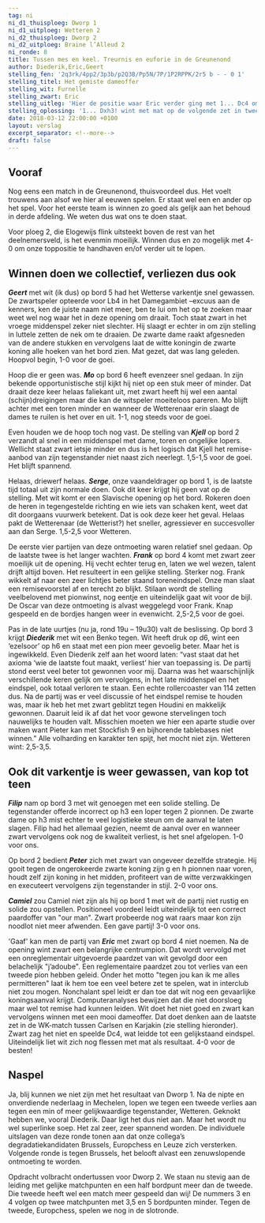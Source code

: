 ```yaml
---
tag: ni
ni_d1_thuisploeg: Dworp 1
ni_d1_uitploeg: Wetteren 2
ni_d2_thuisploeg: Dworp 2
ni_d2_uitploeg: Braine l’Alleud 2
ni_ronde: 8
title: Tussen mes en keel. Treurnis en euforie in de Greunenond
author: Diederik,Eric,Geert
stelling_fen: '2q3rk/4pp2/3p3b/p2Q3B/Pp5N/7P/1P2RPPK/2r5 b - - 0 1'
stelling_titel: Het gemiste dameoffer
stelling_wit: Furnelle
stelling_zwart: Eric
stelling_uitleg: 'Hier de positie waar Eric verder ging met 1... Dc4 om uiteindelijk het eindspel te winnen. Zwart kan echter winnen met een mooie zet.'
stelling_oplossing: '1... Dxh3! wint met mat op de volgende zet in twee varianten: een torenmat of een lopermat. Op Tc1+ op de vorige zet geeft de computer nog alle mogelijke stukken weg (mat in 5) maar met dezelfde slotcombinatie.'
date: 2018-03-12 22:00:00 +0100
layout: verslag
excerpt_separator: <!--more-->
draft: false
---
```

## Vooraf

Nog eens een match in de Greunenond, thuisvoordeel dus. Het voelt trouwens aan alsof we hier al eeuwen spelen. Er staat wel een en ander op het spel. Voor het eerste team is winnen zo goed als gelijk aan het behoud in derde afdeling. We weten dus wat ons te doen staat.

Voor ploeg 2, die Elogewijs flink uitsteekt boven de rest van het deelnemersveld, is het evenmin moeilijk. Winnen dus en zo mogelijk met 4-0 om onze toppositie te handhaven en/of verder uit te lopen.<!--more-->

## Winnen doen we collectief, verliezen dus ook

**_Geert_** met wit (ik dus) op bord 5 had het Wetterse varkentje snel gewassen. De zwartspeler opteerde voor Lb4 in het Damegambiet –excuus aan de kenners, ken de juiste naam niet meer, ben te lui om het op te zoeken maar weet wel nog waar het in deze opening om draait. Toch staat zwart in het vroege middenspel zeker niet slechter. Hij slaagt er echter in om zijn stelling in luttele zetten de nek om te draaien. De zwarte dame raakt afgesneden van de andere stukken en vervolgens laat de witte koningin de zwarte koning alle hoeken van het bord zien. Mat gezet, dat was lang geleden. Hoopvol begin, 1-0 voor de goei.

Hoop die er geen was. **_Mo_** op bord 6 heeft evenzeer snel gedaan. In zijn bekende opportunistische stijl kijkt hij niet op een stuk meer of minder. Dat draait deze keer helaas faliekant uit, met zwart heeft hij wel een aantal (schijn)dreigingen maar die kan de witspeler moeiteloos pareren. Mo blijft achter met een toren minder en wanneer de Wetterenaar erin slaagt de dames te ruilen is het over en uit. 1-1, nog steeds voor de goei.

Even houden we de hoop toch nog vast. De stelling van **_Kjell_** op bord 2 verzandt al snel in een middenspel met dame, toren en ongelijke lopers. Wellicht staat zwart ietsje minder en dus is het logisch dat Kjell het remise-aanbod van zijn tegenstander niet naast zich neerlegt. 1,5-1,5 voor de goei. Het blijft spannend.

Helaas, driewerf helaas. **_Serge_**, onze vaandeldrager op bord 1, is de laatste tijd totaal uit zijn normale doen. Ook dit keer krijgt hij geen vat op de stelling. Met wit komt er een Slavische opening op het bord. Rokeren doen de heren in tegengestelde richting en wie iets van schaken kent, weet dat dit doorgaans vuurwerk betekent. Dat is ook deze keer het geval. Helaas pakt de Wetterenaar (de Wetterist?) het sneller, agressiever en succesvoller aan dan Serge. 1,5-2,5 voor Wetteren.

De eerste vier partijen van deze ontmoeting waren relatief snel gedaan.  Op de laatste twee is het langer wachten. **_Frank_** op bord 4 komt met zwart zeer moeilijk uit de opening. Hij vecht echter terug en, laten we wel wezen, talent drijft altijd boven. Het resulteert in een gelijke stelling. Sterker nog. Frank wikkelt af naar een zeer lichtjes beter staand toreneindspel. Onze man slaat een remisevoorstel af en terecht zo blijkt. Stilaan wordt de stelling veelbelovend met pionwinst, nog eentje en uiteindelijk gaat wit voor de bijl. De Oscar van deze ontmoeting is alvast weggelegd voor Frank. Knap gespeeld en de bordjes hangen weer in evenwicht. 2,5-2,5 voor de goei.

Pas in de late uurtjes (nu ja, rond 19u – 19u30) valt de beslissing. Op bord 3 krijgt **_Diederik_** met wit een Benko tegen. Wit heeft druk op d6, wint een ‘ezelsoor’ op h6 en staat met een pion meer gevoelig beter. Maar het is ingewikkeld. Even Diederik zelf aan het woord laten: “vast staat dat het axioma ‘wie de laatste fout maakt, verliest’ hier van toepassing is. De partij stond eerst veel beter tot gewonnen voor mij. Daarna was het waarschijnlijk verschillende keren gelijk om vervolgens, in het late middenspel en het eindspel, ook totaal verloren te staan. Een echte rollercoaster van 114 zetten dus. Na de partij was er veel discussie of het eindspel remise te houden was, maar ik heb het met zwart geblitzt tegen Houdini en makkelijk gewonnen. Daaruit leid ik af dat het voor gewone stervelingen toch nauwelijks te houden valt. Misschien moeten we hier een aparte studie over maken want Pieter kan met Stockfish 9 en bijhorende tablebases niet winnen.” Alle volharding en karakter ten spijt, het mocht niet zijn. Wetteren wint: 2,5-3,5.

## Ook dit varkentje is weer gewassen, van kop tot teen

**_Filip_** nam op bord 3 met wit genoegen met een solide stelling. De tegenstander offerde incorrect op h3 een loper tegen 2 pionnen. De zwarte dame op h3 mist echter te veel logistieke steun om de aanval te laten slagen. Filip had het allemaal gezien, neemt de aanval over en wanneer zwart vervolgens ook nog de kwaliteit verliest, is het snel afgelopen. 1-0 voor ons.

Op bord 2 bedient **_Peter_** zich met zwart van ongeveer dezelfde strategie. Hij gooit tegen de ongerokeerde zwarte koning zijn g en h pionnen naar voren, houdt zelf zijn koning in het midden, profiteert van de witte verzwakkingen en executeert vervolgens zijn tegenstander in stijl. 2-0 voor ons.

**_Camiel_** zou Camiel niet zijn als hij op bord 1 met wit de partij niet rustig en solide zou opstellen. Positioneel voordeel leidt uiteindelijk tot een correct paardoffer van "our man". Zwart probeerde nog wat raars maar kon zijn noodlot niet meer afwenden. Een gave partij! 3-0 voor ons.

'Gaaf' kan men de partij van **_Eric_** met zwart op bord 4 niet noemen. Na de opening wint zwart een belangrijke centrumpion. Dat wordt vervolgd met een onreglementair uitgevoerde paardzet van wit gevolgd door een belachelijk "j’adoube". Een reglementaire paardzet zou tot verlies van een tweede pion hebben geleid. Onder het motto "tegen jou kan ik me alles permitteren" laat ik hem toe een veel betere zet te spelen, wat in interclub niet zou mogen. Nonchalant spel leidt er dan toe dat wit nog een gevaarlijke koningsaanval krijgt. Computeranalyses bewijzen dat die niet doorsloeg maar wel tot remise had kunnen leiden. Wit doet het niet goed en zwart kan vervolgens winnen met een mooi dameoffer. Dat doet denken aan de laatste zet in de WK-match tussen Carlsen en Karjakin (zie stelling hieronder). Zwart zag het niet en speelde Dc4, wat leidde tot een gelijkstaand eindspel. Uiteindelijk liet wit zich nog flessen met mat als resultaat. 4-0 voor de besten!

## Naspel

Ja, blij kunnen we niet zijn met het resultaat van Dworp 1. Na de nipte en onverdiende nederlaag in Mechelen, lopen we tegen een tweede verlies aan tegen een min of meer gelijkwaardige tegenstander, Wetteren. Geknokt hebben we, vooral Diederik. Daar ligt het dus niet aan. Maar het wordt nu wel superlinke soep. Het zal zeer, zeer spannend worden. De individuele uitslagen van deze ronde tonen aan dat onze collega’s degradatiekandidaten Brussels, Europchess en Leuze zich versterken. Volgende ronde is tegen Brussels, het belooft alvast een zenuwslopende ontmoeting te worden.

Opdracht volbracht ondertussen voor Dworp 2. We staan nu stevig aan de leiding met gelijke matchpunten en een half bordpunt meer dan de tweede. Die tweede heeft wel een match meer gespeeld dan wij! De nummers 3 en 4 volgen op twee matchpunten met 3,5 en 5 bordpunten minder. Tegen de tweede, Europchess, spelen we nog in de slotronde.

